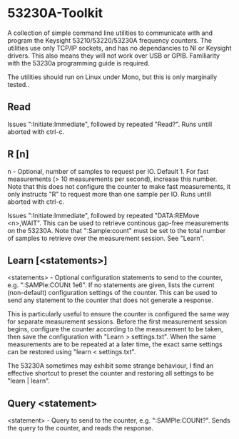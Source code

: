 # 53230A-Toolkit
A collection of simple command line utilities to communicate with and program the Keysight 53210/53220/53230A frequency counters. The utilities use only TCP/IP sockets, and has no dependancies to NI or Keysight drivers. 
This also means they will not work over USB or GPIB. Familiarity with the 53230a programming guide is required.

The utilities should run on Linux under Mono, but this is only marginally tested..

## Read
Issues ":Initiate:Immediate", followed by repeated "Read?". Runs untill aborted with ctrl-c.

## R [n]
n - Optional, number of samples to request per IO. Default 1. For fast measurements (> 10 measurements per second), 
increase this number. Note that this does not configure the counter to make fast measurements, it only instructs "R" to 
request more than one sample per IO. Runs untill aborted with ctrl-c.

Issues ":Initiate:Immediate", followed by repeated "DATA:REMove \<n\>,WAIT". This can be used to retrieve continous gap-free 
measurements on the 53230A. Note that ":Sample:count" must be set to the total number of samples to retrieve over the measurement session. See "Learn".

## Learn [\<statements\>]
\<statements\> - Optional configuration statements to send to the counter, e.g. ":SAMPle:COUNt 1e6". If no statements are given, lists the current (non-default) configuration settings of the counter. This can be
used to send any statement to the counter that does not generate a response.

This is particularly useful to ensure the counter is configured the same way for separate measurement sessions. Before the first measurement session begins, configure the counter according to the 
measurement to be taken, then save the configuration with "Learn > settings.txt". When the same measurements are to be repeated at a later time, the exact same settings can be restored using "learn < settings.txt".

The 53230A sometimes may exhibit some strange behaviour, I find an effective shortcut to preset the counter and restoring all settings to be "learn | learn".

## Query \<statement\>
\<statement\> - Query to send to the counter, e.g. ":SAMPle:COUNt?". Sends the query to the counter, and reads the response.